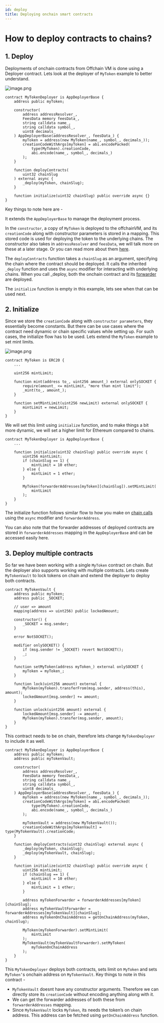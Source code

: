 ```yaml
---
id: deploy
title: Deploying onchain smart contracts
---
```


# How to deploy contracts to chains?

## 1. Deploy

Deployments of onchain contracts from Offchain VM is done using a Deployer contract. Lets look at the deployer of `MyToken` example to better understand.

![image.png](../static/img/deploy1.png)

```solidity
contract MyTokenDeployer is AppDeployerBase {
    address public myToken;

    constructor(
        address addressResolver_,
        FeesData memory feesData_,
        string calldata name_,
        string calldata symbol_,
        uint8 decimals_
    ) AppDeployerBase(addressResolver_, feesData_) {
        myToken = address(new MyToken(name_, symbol_, decimals_));
        creationCodeWithArgs[myToken] = abi.encodePacked(
            type(MyToken).creationCode,
            abi.encode(name_, symbol_, decimals_)
        );
    }

    function deployContracts(
        uint32 chainSlug
    ) external async {
        _deploy(myToken, chainSlug);
    }

    function initialize(uint32 chainSlug) public override async {}
}
```

Key things to note here are -

It extends the `AppDeployerBase` to manage the deployment process.

In the `constructor`, a copy of `MyToken` is deployed to the offchainVM, and its `creationCode` along with constructor parameters is stored in a mapping. This stored code is used for deploying the token to the underlying chains. The constructor also takes in `addressResolver` and `feesData`, we will talk more on these at a later stage. Or you can read more about them [here](/call-contracts).

The `deployContracts` function takes a `chainSlug` as an argument, specifying the chain where the contract should be deployed. It calls the inherited `_deploy` function and uses the `async` modifier for interacting with underlying chains. When you call \_deploy, both the onchain contract and its [forwarder](/call-contracts) are deployed.

The `initialize` function is empty in this example, lets see when that can be used next.

## 2. Initialize

Since we store the `creationCode` along with `constructor parameters`, they essentially become constants. But there can be use cases where the contract need dynamic or chain specific values while setting up. For such cases, the initialize flow has to be used. Lets extend the `MyToken` example to set mint limits.

![image.png](../static/img/deploy2.png)

```solidity
contract MyToken is ERC20 {
    ...

    uint256 mintLimit;

    function mint(address to_, uint256 amount_) external onlySOCKET {
        require(amount_ <= mintLimit, "more than mint limit");
        _mint(to_, amount_);
    }

    function setMintLimit(uint256 newLimit) external onlySOCKET {
        mintLimit = newLimit;
    }
}
```

We will set this limit using `initialize` function, and to make things a bit more dynamic, we will set a higher limit for Ethereum compared to chains.

```solidity
contract MyTokenDeployer is AppDeployerBase {
    ...

    function initialize(uint32 chainSlug) public override async {
        uint256 mintLimit;
        if (chainSlug == 1) {
            mintLimit = 10 ether;
        } else {
            mintLimit = 1 ether;
        }

        MyToken(forwarderAddresses[myToken][chainSlug]).setMintLimit(
            mintLimit
        );
    }
}
```

The initialize function follows similar flow to how you make on [chain calls](/call-contracts) using the `async` modifier and `forwarderAddress`.

You can also note that the forwarder addresses of deployed contracts are stored in `forwarderAddresses` mapping in the `AppDeployerBase` and can be accessed easily here.

## 3. Deploy multiple contracts

So far we have been working with a single `MyToken` contract on chain. But the deployer also supports working with multiple contracts. Lets create `MyTokenVault` to lock tokens on chain and extend the deployer to deploy both contracts.

```solidity
contract MyTokenVault {
    address public myToken;
    address public _SOCKET;

    // user => amount
    mapping(address => uint256) public lockedAmount;

    constructor() {
        _SOCKET = msg.sender;
    }

    error NotSOCKET();

    modifier onlySOCKET() {
        if (msg.sender != _SOCKET) revert NotSOCKET();
        _;
    }

    function setMyToken(address myToken_) external onlySOCKET {
        myToken = myToken_;
    }

    function lock(uint256 amount) external {
        MyToken(myToken).transferFrom(msg.sender, address(this), amount);
        lockedAmount[msg.sender] += amount;
    }

    function unlock(uint256 amount) external {
        lockedAmount[msg.sender] -= amount;
        MyToken(myToken).transfer(msg.sender, amount);
    }
}
```

This contract needs to be on chain, therefore lets change `MyTokenDeployer` to include it as well.

```solidity
contract MyTokenDeployer is AppDeployerBase {
    address public myToken;
    address public myTokenVault;

    constructor(
        address addressResolver_,
        FeesData memory feesData_,
        string calldata name_,
        string calldata symbol_,
        uint8 decimals_
    ) AppDeployerBase(addressResolver_, feesData_) {
        myToken = address(new MyToken(name_, symbol_, decimals_));
        creationCodeWithArgs[myToken] = abi.encodePacked(
            type(MyToken).creationCode,
            abi.encode(name_, symbol_, decimals_)
        );

        myTokenVault = address(new MyTokenVault());
        creationCodeWithArgs[myTokenVault] = type(MyTokenVault).creationCode;
    }

    function deployContracts(uint32 chainSlug) external async {
        _deploy(myToken, chainSlug);
        _deploy(myTokenVault, chainSlug);
    }

    function initialize(uint32 chainSlug) public override async {
        uint256 mintLimit;
        if (chainSlug == 1) {
            mintLimit = 10 ether;
        } else {
            mintLimit = 1 ether;
        }

        address myTokenForwarder = forwarderAddresses[myToken][chainSlug];
        address myTokenVaultForwarder = forwarderAddresses[myTokenVault][chainSlug];
        address myTokenOnChainAddress = getOnChainAddress(myToken, chainSlug);

        MyToken(myTokenForwarder).setMintLimit(
            mintLimit
        );
        MyTokenVault(myTokenVaultForwarder).setMyToken(
            myTokenOnChainAddress
        );
    }
}
```

This `MyTokenDeployer` deploys both contracts, sets limit on `MyToken` and sets `MyToken’`s onchain address on `MyTokenVault`. Key things to note in this contract -

- `MyTokenVault` doesnt have any constructor arguments. Therefore we can directly store its `creationCode` without encoding anything along with it.
- We can get the forwarder addresses of both these from `forwarderAddresses` mapping.
- Since `MyTokenVault` locks `MyToken`, its needs the token’s on chain address. This address can be fetched using `getOnChainAddress` function.
